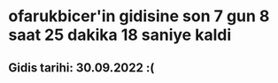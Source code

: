 # ofarukbicer'in gidisine son 7 gun 8 saat 25 dakika 18 saniye kaldi

## Gidis tarihi: 30.09.2022 :(